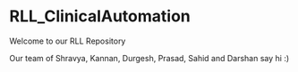 # RLL_ClinicalAutomation

Welcome to our RLL Repository 

Our team of Shravya, Kannan, Durgesh, Prasad, Sahid and Darshan say hi :)

